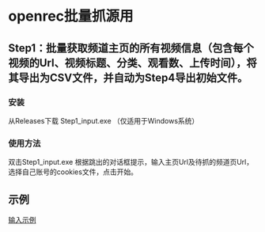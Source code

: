 # openrec批量抓源用

## Step1：批量获取频道主页的所有视频信息（包含每个视频的Url、视频标题、分类、观看数、上传时间），将其导出为CSV文件，并自动为Step4导出初始文件。


### 安装

从Releases下载
Step1_input.exe
（仅适用于Windows系统）


### 使用方法

双击Step1_input.exe
根据跳出的对话框提示，输入主页Url及待抓的频道页Url，选择自己账号的cookies文件，点击开始。

## 示例

[输入示例](test\test.png)

